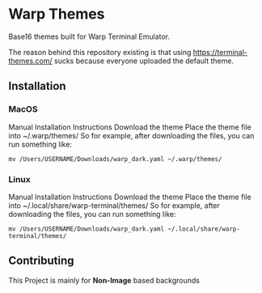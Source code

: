 # Warp Themes
Base16 themes built for Warp Terminal Emulator.

The reason behind this repository existing is that using https://terminal-themes.com/ sucks because everyone uploaded the default theme.


## Installation

### MacOS
Manual Installation
Instructions
    Download the theme
    Place the theme file into
    ~/.warp/themes/
    So for example, after downloading the files, you can run something like:

    mv /Users/USERNAME/Downloads/warp_dark.yaml ~/.warp/themes/

### Linux
Manual Installation
Instructions
    Download the theme
    Place the theme file into
    ~/.local/share/warp-terminal/themes/
    So for example, after downloading the files, you can run something like:

    mv /Users/USERNAME/Downloads/warp_dark.yaml ~/.local/share/warp-terminal/themes/

## Contributing
This Project is mainly for **Non-Image** based backgrounds
